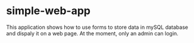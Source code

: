 # simple-web-app
This application shows how to use forms to store data in mySQL database and dispaly it on a web page.
At the moment, only an admin can login.
